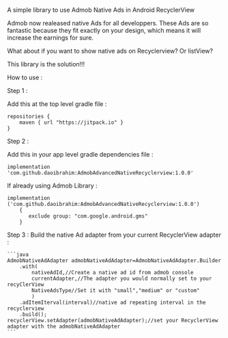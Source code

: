 A simple library to use Admob Native Ads in Android RecyclerView

Admob now realeased native Ads for all developpers. These Ads are so fantastic because they fit exactly on your design, which means it will increase the earnings for sure.

What about if you want to show native ads on Recyclerview? Or listView?

This library is the solution!!!



How to use :

Step 1 :

Add this at the top level gradle file :

    repositories {
    	maven { url "https://jitpack.io" }
    }

Step 2 : 

Add this in your app level gradle dependencies file :

    implementation 'com.github.daoibrahim:AdmobAdvancedNativeRecyclerview:1.0.0'
    
If already using Admob Library :

    implementation ('com.github.daoibrahim:AdmobAdvancedNativeRecyclerview:1.0.0')
        {
           exclude group: "com.google.android.gms"
        }

Step 3 :
Build the native Ad adapter from your current RecyclerView adapter :

    ```java
    AdmobNativeAdAdapter admobNativeAdAdapter=AdmobNativeAdAdapter.Builder
    	.with(
    		nativeAdId,//Create a native ad id from admob console
    		currentAdapter,//The adapter you would normally set to your recyClerView
    		NativeAdsType//Set it with "small","medium" or "custom"
    		)
    	.adItemIterval(interval)//native ad repeating interval in the recyclerview
    	.build();
    recyclerView.setAdapter(admobNativeAdAdapter);//set your RecyclerView adapter with the admobNativeAdAdapter
    ```
